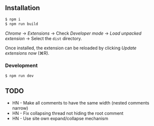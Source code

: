 ## Installation

```bash
$ npm i
$ npm run build
```

_Chrome_ → _Extensions_ → Check _Developer mode_ → _Load unpacked extension_ → Select the `dist` directory.

Once installed, the extension can be reloaded by clicking _Update extensions now_ (⌘R).

### Development

```bash
$ npm run dev
```

## TODO

- HN - Make all comments to have the same width (nested comments narrow)
- HN - Fix collapsing thread not hiding the root comment
- HN - Use site own expand/collapse mechanism
